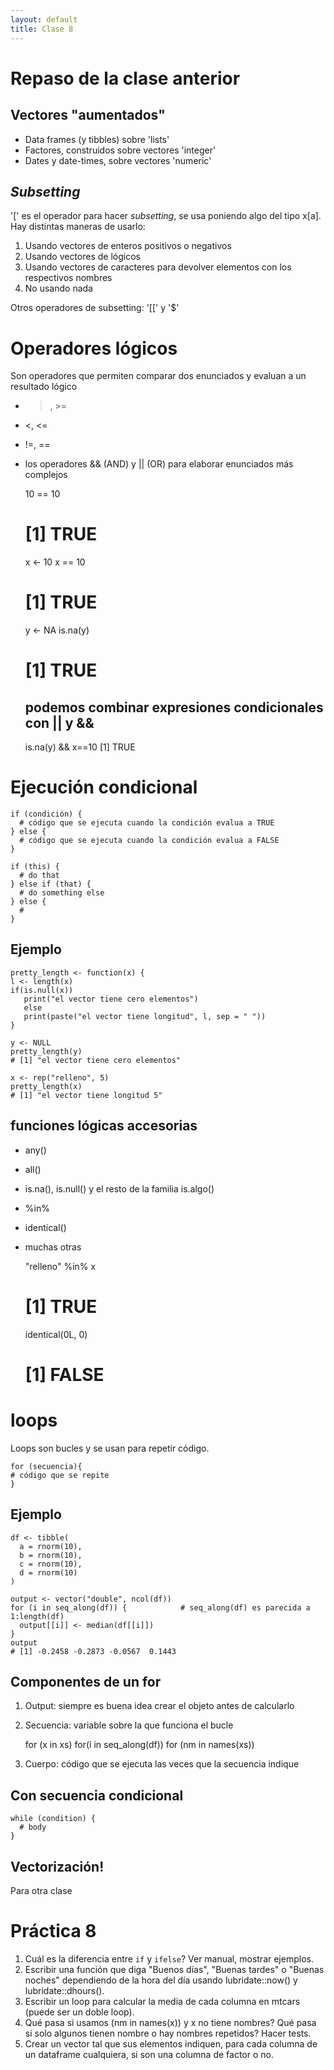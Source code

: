 ```yaml
--- 
layout: default 
title: Clase 8
--- 
```



# Repaso de la clase anterior


## Vectores "aumentados"

-   <span class="underline">Data frames</span> (y tibbles) sobre 'lists'
-   <span class="underline">Factores</span>, construidos sobre vectores 'integer'
-   <span class="underline">Dates</span> y <span class="underline">date-times</span>, sobre vectores 'numeric'


## *Subsetting*

'[' es el operador para hacer *subsetting*, se usa poniendo algo del tipo x[a]. Hay distintas
maneras de usarlo:

1.  Usando vectores de enteros positivos o negativos
2.  Usando vectores de lógicos
3.  Usando vectores de caracteres para devolver elementos con los respectivos nombres
4.  No usando nada

Otros operadores de subsetting: '[[' y '$'


# Operadores lógicos

Son operadores que permiten comparar dos enunciados y evaluan a un resultado lógico

-   >, >=
-   <, <=
-   !=, ==

-   los operadores && (AND) y || (OR) para elaborar enunciados más complejos

    10 == 10
    # [1] TRUE
    
    x <- 10
    x == 10
    # [1] TRUE
    
    y <- NA
    is.na(y)
    # [1] TRUE
    
    ## podemos combinar expresiones condicionales con || y && 
    is.na(y) && x==10
    [1] TRUE


# Ejecución condicional

    if (condición) {
      # código que se ejecuta cuando la condición evalua a TRUE
    } else {
      # código que se ejecuta cuando la condición evalua a FALSE
    }

    if (this) {
      # do that
    } else if (that) {
      # do something else
    } else {
      # 
    }


## Ejemplo

    pretty_length <- function(x) {
    l <- length(x)
    if(is.null(x)) 
       print("el vector tiene cero elementos")
       else 
       print(paste("el vector tiene longitud", l, sep = " "))
    }
    
    y <- NULL
    pretty_length(y)
    # [1] "el vector tiene cero elementos"
    
    x <- rep("relleno", 5)
    pretty_length(x)
    # [1] "el vector tiene longitud 5"


## funciones lógicas accesorias

-   any()
-   all()
-   is.na(), is.null() y el resto de la familia is.algo()
-   %in%
-   identical()
-   muchas otras

    "relleno" %in% x 
    # [1] TRUE
    
    identical(0L, 0)
    # [1] FALSE


# loops

Loops son bucles y se usan para repetir código.

    for (secuencia){
    # código que se repite
    }


## Ejemplo

    df <- tibble(
      a = rnorm(10),
      b = rnorm(10),
      c = rnorm(10),
      d = rnorm(10)
    )
    
    output <- vector("double", ncol(df))  
    for (i in seq_along(df)) {            # seq_along(df) es parecida a 1:length(df)
      output[[i]] <- median(df[[i]])      
    }
    output
    # [1] -0.2458 -0.2873 -0.0567  0.1443


## Componentes de un for

1.  Output: siempre es buena idea crear el objeto antes de calcularlo
2.  Secuencia: variable sobre la que funciona el bucle

    for (x in xs)
    for(i in seq_along(df))
    for (nm in names(xs))

1.  Cuerpo: código que se ejecuta las veces que la secuencia indique


## Con secuencia condicional

    while (condition) {
      # body
    }


## Vectorización!

Para otra clase


# Práctica 8

1.  Cuál es la diferencia entre `if` y `ifelse`? Ver manual, mostrar ejemplos.
2.  Escribir una función que diga "Buenos días", "Buenas tardes" o "Buenas noches" dependiendo de la
    hora del día usando lubridate::now() y lubridate::dhours().
3.  Escribir un loop para calcular la media de cada columna en mtcars (puede ser un doble loop).
4.  Qué pasa si usamos (nm in names(x)) y x no tiene nombres? Qué pasa si solo algunos tienen nombre
    o hay nombres repetidos? Hacer tests.
5.  Crear un vector tal que sus elementos indiquen, para cada columna de un dataframe cualquiera, si
    son una columna de factor o no.


